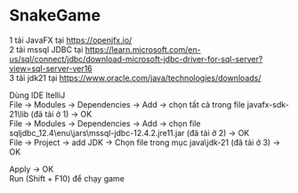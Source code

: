 # SnakeGame
1 tải JavaFX tại <https://openjfx.io/>  
2 tải mssql JDBC tại <https://learn.microsoft.com/en-us/sql/connect/jdbc/download-microsoft-jdbc-driver-for-sql-server?view=sql-server-ver16>  
3 tải jdk21 tại <https://www.oracle.com/java/technologies/downloads/>  

Dùng IDE ItelliJ  
File -> Modules -> Dependencies -> Add -> chọn tất cả trong file javafx-sdk-21\lib (đã tải ở 1) -> OK  
File -> Modules -> Dependencies -> Add -> chọn file sqljdbc_12.4\enu\jars\mssql-jdbc-12.4.2.jre11.jar (đã tải ở 2)  -> OK  
File -> Project -> add JDK -> Chọn file trong mục java\jdk-21 (đã tải ở 3) -> OK  

Apply -> OK  
Run (Shift + F10) để chạy game  

